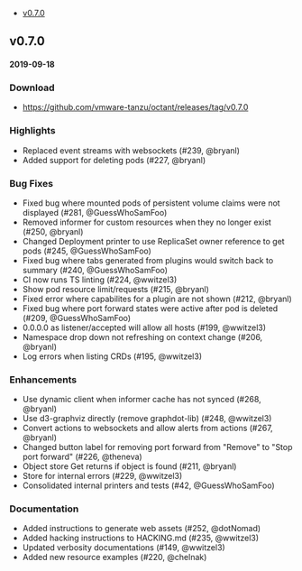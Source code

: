 - [v0.7.0](#v070)

## v0.7.0
#### 2019-09-18

### Download
 - https://github.com/vmware-tanzu/octant/releases/tag/v0.7.0

### Highlights
 - Replaced event streams with websockets (#239, @bryanl)
 - Added support for deleting pods (#227, @bryanl)

### Bug Fixes
  * Fixed bug where mounted pods of persistent volume claims were not displayed (#281, @GuessWhoSamFoo)
  * Removed informer for custom resources when they no longer exist (#250, @bryanl)
  * Changed Deployment printer to use ReplicaSet owner reference to get pods (#245, @GuessWhoSamFoo)
  * Fixed bug where tabs generated from plugins would switch back to summary (#240, @GuessWhoSamFoo)
  * CI now runs TS linting (#224, @wwitzel3)
  * Show pod resource limit/requests (#215, @bryanl)
  * Fixed error where capabilites for a plugin are not shown (#212, @bryanl)
  * Fixed bug where port forward states were active after pod is deleted (#209, @GuessWhoSamFoo)
  * 0.0.0.0 as listener/accepted will allow all hosts (#199, @wwitzel3)
  * Namespace drop down not refreshing on context change (#206, @bryanl)
  * Log errors when listing CRDs (#195, @wwitzel3)

### Enhancements
  * Use dynamic client when informer cache has not synced (#268, @bryanl)
  * Use d3-graphviz directly (remove graphdot-lib) (#248, @wwitzel3)
  * Convert actions to websockets and allow alerts from actions (#267, @bryanl)
  * Changed button label for removing port forward from "Remove" to "Stop port forward" (#226, @theneva)
  * Object store Get returns if object is found (#211, @bryanl)
  * Store for internal errors (#229, @wwitzel3)
  * Consolidated internal printers and tests (#42, @GuessWhoSamFoo)

### Documentation  
  * Added instructions to generate web assets (#252, @dotNomad)
  * Added hacking instructions to HACKING.md (#235, @wwitzel3)
  * Updated verbosity documentations (#149, @wwitzel3)
  * Added new resource examples (#220, @chelnak)
